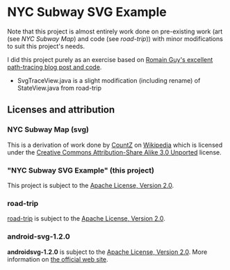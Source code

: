# NYC Subway SVG Example

Note that this project is almost entirely work done on pre-existing work (art (see *NYC Subway Map*) and code (see *road-trip*)) with minor modifications to suit this project's needs.

I did this project purely as an exercise based on [Romain Guy's excellent path-tracing blog post and code](http://www.curious-creature.org/2013/12/21/android-recipe-4-path-tracing/).

 - SvgTraceView.java is a slight modification (including rename) of StateView.java from road-trip

## Licenses and attribution

### NYC Subway Map (svg)
This is a derivation of work done by [CountZ](http://en.wikipedia.org/wiki/User:CountZ) on [Wikipedia](http://en.wikipedia.org/wiki/File:NYC_subway-4D.svg) which is licensed under the [Creative Commons Attribution-Share Alike 3.0 Unported](http://creativecommons.org/licenses/by-sa/3.0/deed.en) license.

### "NYC Subway SVG Example" (this project)
This project is subject to the [Apache License, Version 2.0](http://apache.org/licenses/LICENSE-2.0.html).

### road-trip
[road-trip](https://github.com/romainguy/road-trip/) is subject to the [Apache License, Version 2.0](http://apache.org/licenses/LICENSE-2.0.html).

### android-svg-1.2.0
__androidsvg-1.2.0__ is subject to the [Apache License, Version 2.0](http://apache.org/licenses/LICENSE-2.0.html).
More information on [the official web site](https://code.google.com/p/androidsvg/).

